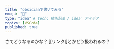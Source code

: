 ```yaml
---
title: "obsidianで書いてみる"
emoji: "📕"
type: "idea" # tech: 技術記事 / idea: アイデア
topics: [VSCode]
published: true
---
```


さてどうなるのかな？
[[リンク]]とかどう扱われるの？

